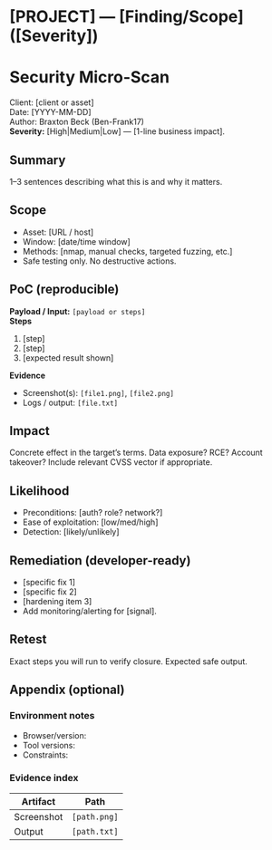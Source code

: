 # [PROJECT] — [Finding/Scope] ([Severity])

<div class="report-title">
  <h1>Security Micro-Scan</h1>
  <div class="kv">
    <div><span>Client:</span> [client or asset]</div>
    <div><span>Date:</span> [YYYY-MM-DD]</div>
    <div><span>Author:</span> Braxton Beck (Ben-Frank17)</div>
  </div>
</div>

<div class="box [sev-high|sev-med|sev-low]">
<strong>Severity:</strong> [High|Medium|Low] — [1-line business impact].
</div>

## Summary
1–3 sentences describing what this is and why it matters.

## Scope
- Asset: [URL / host]
- Window: [date/time window]
- Methods: [nmap, manual checks, targeted fuzzing, etc.]
- Safe testing only. No destructive actions.

## PoC (reproducible)
**Payload / Input:** `[payload or steps]`  
**Steps**
1. [step]
2. [step]
3. [expected result shown]

**Evidence**
- Screenshot(s): `[file1.png]`, `[file2.png]`
- Logs / output: `[file.txt]`

## Impact
Concrete effect in the target’s terms. Data exposure? RCE? Account takeover? Include relevant CVSS vector if appropriate.

## Likelihood
- Preconditions: [auth? role? network?]
- Ease of exploitation: [low/med/high]
- Detection: [likely/unlikely]

## Remediation (developer-ready)
- [specific fix 1]
- [specific fix 2]
- [hardening item 3]
- Add monitoring/alerting for [signal].

## Retest
Exact steps you will run to verify closure. Expected safe output.

## Appendix (optional)
### Environment notes
- Browser/version:
- Tool versions:
- Constraints:

### Evidence index
| Artifact | Path |
|---|---|
| Screenshot | `[path.png]` |
| Output     | `[path.txt]` |

